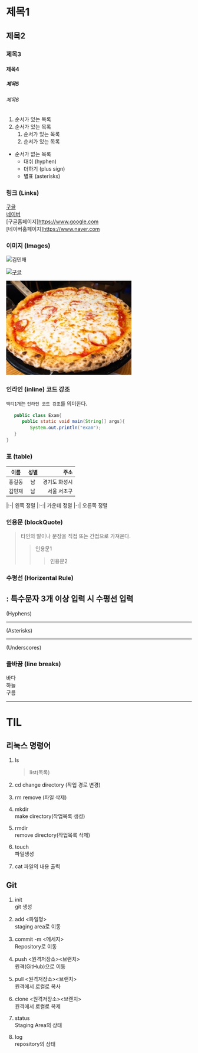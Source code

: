 # 제목1

## 제목2

### 제목3

#### 제목4

##### 제목5

###### 제목6

1. 순서가 있는 목록
2. 순서가 있는 목록
   1. 순서가 있는 목록
   2. 순서가 있는 목록

- 순서가 없는 목록
  - 대쉬 (hyphen)
  * 더하기 (plus sign)
  - 별표 (asterisks)

### 링크 (Links)

[구글](https://www.google.com)  
[네이버](https://www.naver.com)  
[구글홈페이지]<https://www.google.com>  
[네이버홈페이지]<https://www.naver.com>

### 이미지 (Images)

![김민재](https://search.pstatic.net/common?type=b&size=216&expire=1&refresh=true&quality=100&direct=true&src=http%3A%2F%2Fsstatic.naver.net%2Fpeople%2F1%2F202206281819545621.png)

[![구글](https://www.google.com/images/branding/googlelogo/1x/googlelogo_color_272x92dp.png)](https://www.google.com)

![가방](./asset/pizza.jpg)

### 인라인 (inline) 코드 강조
`백티1개`는 `인라인 코드 강조`를 의미한다.

```java
   public class Exam{
      public static void main(String[] args){
         System.out.println("exam");
   }
}
```

### 표 (table)
|이름|성별|주소|
|---|:---:|---:|
|홍길동|남|경기도 화성시|
|김민재|남|서울 서초구|

|:-| 왼쪽 정렬
|:-:| 가운데 정렬
|-:| 오른쪽 정렬

### 인용문 (blockQuote)
> 타인의 말이나 문장을 직접 또는 간접으로 가져온다.
> > 인용문1
> > > 인용문2

### 수평선 (Horizental Rule)
: 특수문자 3개 이상 입력 시 수평선 입력
---
(Hyphens)
***
(Asterisks)
___
(Underscores)


### 줄바꿈 (line breaks)
바다<br>
하늘   <!--띄어쓰기 2번 이상-->   
구름

----
# TIL

## 리눅스 명령어

1. ls

   > list(목록)

2. cd
   change directory (작업 경로 변경)

3. rm
   remove (파일 삭제)

4. mkdir  
   make directory(작업목록 생성)

5. rmdir  
   remove directory(작업목록 삭제)

6. touch  
   파일생성

7. cat
   파일의 내용 출력

## Git

1. init  
   git 생성
2. add <파일명>  
   staging area로 이동
3. commit -m <메세지>  
   Repository로 이동
4. push <원격저장소><브랜치>  
   원격(GitHub)으로 이동
5. pull <원격저장소><브랜치>  
   원격에서 로컬로 복사
6. clone <원격저장소><브랜치>  
   원격에서 로컬로 복제

7. status  
   Staging Area의 상태
8. log  
   repository의 상태
